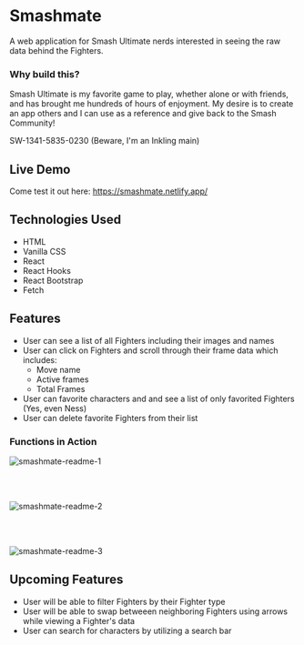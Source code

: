 # Smashmate

A web application for Smash Ultimate nerds interested in seeing the raw data behind the Fighters.

### Why build this?

Smash Ultimate is my favorite game to play, whether alone or with friends, and has brought me hundreds of hours of enjoyment. My desire is to create an app others and I can use as a reference and give back to the Smash Community! 

SW-1341-5835-0230 (Beware, I'm an Inkling main)

## Live Demo

Come test it out here: https://smashmate.netlify.app/ 

## Technologies Used

- HTML
- Vanilla CSS
- React
- React Hooks
- React Bootstrap
- Fetch

## Features

- User can see a list of all Fighters including their images and names
- User can click on Fighters and scroll through their frame data which includes:
  - Move name
  - Active frames
  - Total Frames
- User can favorite characters and and see a list of only favorited Fighters (Yes, even Ness)
- User can delete favorite Fighters from their list

### Functions in Action

![smashmate-readme-1](https://user-images.githubusercontent.com/90172283/166292914-bf947d6f-64d2-4e3d-8504-cd377bd5b523.gif)

</br>
</br>

![smashmate-readme-2](https://user-images.githubusercontent.com/90172283/166292940-26501919-c146-4452-8168-2317d9249020.gif)

</br>
</br>

![smashmate-readme-3](https://user-images.githubusercontent.com/90172283/166293062-30f93883-105b-4e05-8dfa-3f48cbb65c17.gif)


## Upcoming Features

- User will be able to filter Fighters by their Fighter type
- User will be able to swap betweeen neighboring Fighters using arrows while viewing a Fighter's data
- User can search for characters by utilizing a search bar
